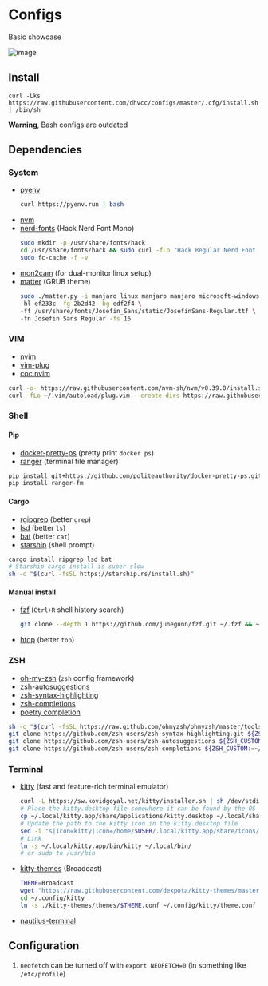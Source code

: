 # Configs

Basic showcase

![image](https://user-images.githubusercontent.com/18076967/138457820-366c21ba-f852-4b23-b665-dadada909738.png)


## Install

```shell
curl -Lks https://raw.githubusercontent.com/dhvcc/configs/master/.cfg/install.sh | /bin/sh
```

**Warning**, Bash configs are outdated

## Dependencies

### System

- [pyenv](https://github.com/pyenv/pyenv-installer)
    ```bash
    curl https://pyenv.run | bash
    ```
- [nvm](https://github.com/nvm-sh/nvm)
- [nerd-fonts](https://github.com/ryanoasis/nerd-fonts) (Hack Nerd Font Mono)
    ```bash
    sudo mkdir -p /usr/share/fonts/hack
    cd /usr/share/fonts/hack && sudo curl -fLo "Hack Regular Nerd Font Complete Mono.ttf" https://github.com/ryanoasis/nerd-fonts/raw/master/patched-fonts/Hack/Regular/complete/Hack%20Regular%20Nerd%20Font%20Complete%20Mono.ttf
    sudo fc-cache -f -v
    ```
- [mon2cam](https://github.com/ShayBox/Mon2Cam) (for dual-monitor linux setup)
- [matter](https://github.com/mateosss/matter) (GRUB theme)
    ```bash
    sudo ./matter.py -i manjaro linux manjaro manjaro microsoft-windows cog microsoft-windows memory \
    -hl ef233c -fg 2b2d42 -bg edf2f4 \
    -ff /usr/share/fonts/Josefin_Sans/static/JosefinSans-Regular.ttf \
    -fn Josefin Sans Regular -fs 16
    ```

### VIM

- [nvim](https://github.com/theniceboy/nvim)
- [vim-plug](https://github.com/junegunn/vim-plug)
- [coc.nvim](https://github.com/neoclide/coc.nvim)

```bash
curl -o- https://raw.githubusercontent.com/nvm-sh/nvm/v0.39.0/install.sh | bash
curl -fLo ~/.vim/autoload/plug.vim --create-dirs https://raw.githubusercontent.com/junegunn/vim-plug/master/plug.vim
```

### Shell


#### Pip

- [docker-pretty-ps](https://github.com/politeauthority/docker-pretty-ps) (pretty print `docker ps`)
- [ranger](https://github.com/ranger/ranger) (terminal file manager)

 ```bash
 pip install git+https://github.com/politeauthority/docker-pretty-ps.git#egg=docker-pretty-ps --upgrade
 pip install ranger-fm
 ```

#### Cargo

- [rgipgrep](https://github.com/BurntSushi/ripgrep) (better `grep`)
- [lsd](https://github.com/Peltoche/lsd) (better `ls`)
- [bat](https://github.com/sharkdp/bat) (better `cat`)
- [starship](https://starship.rs/) (shell prompt)

```bash
cargo install ripgrep lsd bat
# Starship cargo install is super slow
sh -c "$(curl -fsSL https://starship.rs/install.sh)"
```

#### Manual install

- [fzf](https://github.com/junegunn/fzf) (`Ctrl+R` shell history search)
    ```bash
    git clone --depth 1 https://github.com/junegunn/fzf.git ~/.fzf && ~/.fzf/install
    ```
- [htop](https://github.com/htop-dev/htop/) (better `top`)

### ZSH

- [oh-my-zsh](https://github.com/ohmyzsh/ohmyzsh) (`zsh` config framework)
- [zsh-autosuggestions](https://github.com/zsh-users/zsh-autosuggestions)
- [zsh-syntax-highlighting](https://github.com/zsh-users/zsh-syntax-highlighting)
- [zsh-completions](https://github.com/zsh-users/zsh-completions)
- [poetry completion](https://python-poetry.org/docs/#enable-tab-completion-for-bash-fish-or-zsh)

```bash
sh -c "$(curl -fsSL https://raw.github.com/ohmyzsh/ohmyzsh/master/tools/install.sh)"
git clone https://github.com/zsh-users/zsh-syntax-highlighting.git ${ZSH_CUSTOM:-~/.oh-my-zsh/custom}/plugins/zsh-syntax-highlighting
git clone https://github.com/zsh-users/zsh-autosuggestions ${ZSH_CUSTOM:-~/.oh-my-zsh/custom}/plugins/zsh-autosuggestions
git clone https://github.com/zsh-users/zsh-completions ${ZSH_CUSTOM:=~/.oh-my-zsh/custom}/plugins/zsh-completions
```

### Terminal

- [kitty](https://github.com/kovidgoyal/kitty) (fast and feature-rich terminal emulator)
    ```bash
    curl -L https://sw.kovidgoyal.net/kitty/installer.sh | sh /dev/stdin
    # Place the kitty.desktop file somewhere it can be found by the OS
    cp ~/.local/kitty.app/share/applications/kitty.desktop ~/.local/share/applications/
    # Update the path to the kitty icon in the kitty.desktop file
    sed -i "s|Icon=kitty|Icon=/home/$USER/.local/kitty.app/share/icons/hicolor/256x256/apps/kitty.png|g" ~/.local/share/applications/kitty.desktop
    # Link
    ln -s ~/.local/kitty.app/bin/kitty ~/.local/bin/
    # or sudo to /usr/bin
    ```
- [kitty-themes](https://github.com/dexpota/kitty-themes) (Broadcast)
    ```bash
    THEME=Broadcast
    wget "https://raw.githubusercontent.com/dexpota/kitty-themes/master/themes/$THEME.conf" -P ~/.config/kitty/kitty-themes/themes
    cd ~/.config/kitty
    ln -s ./kitty-themes/themes/$THEME.conf ~/.config/kitty/theme.conf
    ```
- [nautilus-terminal](https://github.com/flozz/nautilus-terminal#ubuntu-2004-and-later)

## Configuration

1. `neofetch` can be turned off with `export NEOFETCH=0` (in something like `/etc/profile`)
